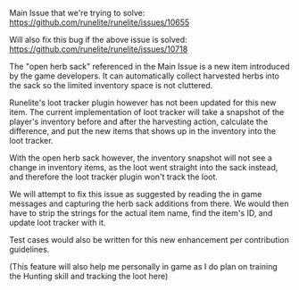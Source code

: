 Main Issue that we're trying to solve:
https://github.com/runelite/runelite/issues/10655

Will also fix this bug if the above issue is solved:
https://github.com/runelite/runelite/issues/10718

The "open herb sack" referenced in the Main Issue is a new item introduced by the game developers. It can automatically collect harvested herbs into the sack so the limited inventory space is not cluttered.

Runelite's loot tracker plugin however has not been updated for this new item. The current implementation of loot tracker will take a snapshot of the player's inventory before and after the harvesting action, calculate the difference, and put the new items that shows up in the inventory into the loot tracker.

With the open herb sack however, the inventory snapshot will not see a change in inventory items, as the loot went straight into the sack instead, and therefore the loot tracker plugin won't track the loot.

We will attempt to fix this issue as suggested by reading the in game messages and capturing the herb sack additions from there. We would then have to strip the strings for the actual item name, find the item's ID, and update loot tracker with it.

Test cases would also be written for this new enhancement per contribution guidelines.

(This feature will also help me personally in game as I do plan on training the Hunting skill and tracking the loot here)
